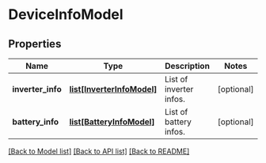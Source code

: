 # DeviceInfoModel

## Properties
Name | Type | Description | Notes
------------ | ------------- | ------------- | -------------
**inverter_info** | [**list[InverterInfoModel]**](InverterInfoModel.md) | List of inverter infos. | [optional] 
**battery_info** | [**list[BatteryInfoModel]**](BatteryInfoModel.md) | List of battery infos. | [optional] 

[[Back to Model list]](../README.md#documentation-for-models) [[Back to API list]](../README.md#documentation-for-api-endpoints) [[Back to README]](../README.md)

